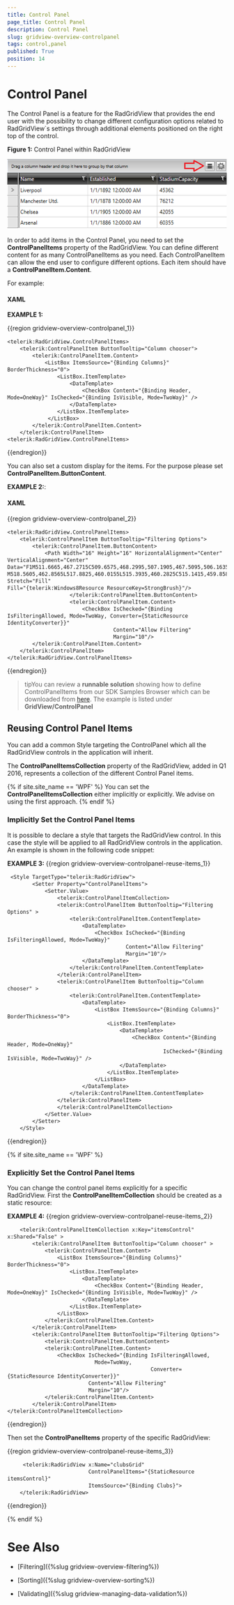 ```yaml
---
title: Control Panel
page_title: Control Panel
description: Control Panel
slug: gridview-overview-controlpanel
tags: control,panel
published: True
position: 14
---
```


# Control Panel

The Control Panel is a feature for the RadGridView that provides the end user with the possibility to change different configuration options related to RadGridView`s settings through additional elements positioned on the right top of the control.


__Figure 1:__ Control Panel within RadGridView

![gridview control panel 1](images/gridview_controlpanel_01.png)


 In order to add items in the Control Panel, you need to set the __ControlPanelItems__ property of the RadGridView. You can define different content for as many ControlPanelItems as you need. Each ControlPanelItem can allow the end user to configure different options. Each item should have a __ControlPanelItem.Content__.


For example:

#### __XAML__

__EXAMPLE 1:__

{{region gridview-overview-controlpanel_1}}
	
	<telerik:RadGridView.ControlPanelItems>
		<telerik:ControlPanelItem ButtonTooltip="Column chooser">
			<telerik:ControlPanelItem.Content>
				<ListBox ItemsSource="{Binding Columns}" BorderThickness="0">
                    <ListBox.ItemTemplate>
                        <DataTemplate>
                            <CheckBox Content="{Binding Header, Mode=OneWay}" IsChecked="{Binding IsVisible, Mode=TwoWay}" />
                        </DataTemplate>
                    </ListBox.ItemTemplate>
	             </ListBox>
			</telerik:ControlPanelItem.Content>
		</telerik:ControlPanelItem>
	<telerik:RadGridView.ControlPanelItems>
{{endregion}}


You can also set a custom display for the items. For the purpose please set __ControlPanelItem.ButtonContent__.


__EXAMPLE 2:__:

#### __XAML__

{{region gridview-overview-controlpanel_2}}

	<telerik:RadGridView.ControlPanelItems>
		<telerik:ControlPanelItem ButtonTooltip="Filtering Options">
			<telerik:ControlPanelItem.ButtonContent>
				<Path Width="16" Height="16" HorizontalAlignment="Center" VerticalAlignment="Center" Data="F1M511.6665,467.2715C509.6575,468.2995,507.1905,467.5095,506.1635,465.5005C505.1325,463.4915,505.9265,461.0325,507.9355,460.0005C509.9445,458.9745,512.4095,459.7695,513.4375,461.7745C514.4695,463.7825,513.6775,466.2405,511.6665,467.2715 M518.5605,462.8565L517.8825,460.0155L515.3935,460.2825C515.1415,459.8585,514.8505,459.4725,514.5225,459.1275L515.4435,456.8975L512.9515,455.3645L511.3965,457.2925C510.8575,457.1515,510.3025,457.0815,509.7415,457.0775L508.7675,454.9135L505.9375,455.6715L506.2705,458.0665C505.8795,458.3075,505.5215,458.5835,505.2025,458.8835L503.0535,458.0005L501.5175,460.4875L503.3665,461.9795C503.2315,462.4865,503.1515,463.0135,503.1415,463.5435L501.0335,464.4175L501.7125,467.2605L504.0635,467.0085C504.3355,467.4795,504.6545,467.9065,505.0235,468.2815L504.1575,470.3765L506.6475,471.9095L508.1425,470.0605C508.6495,470.1855,509.1655,470.2555,509.6925,470.2615L510.5785,472.3905L513.4255,471.7135L513.1675,469.2965C513.6075,469.0285,514.0145,468.7215,514.3635,468.3765L516.5455,469.2745L518.0815,466.7855L516.1495,465.2305C516.2665,464.7565,516.3315,464.2705,516.3385,463.7805z" Stretch="Fill"  
	Fill="{telerik:Windows8Resource ResourceKey=StrongBrush}"/>
	                    </telerik:ControlPanelItem.ButtonContent>
	                    <telerik:ControlPanelItem.Content>
	                        <CheckBox IsChecked="{Binding IsFilteringAllowed, Mode=TwoWay, Converter={StaticResource IdentityConverter}}" 
	                                  Content="Allow Filtering" 
	                                  Margin="10"/>
			</telerik:ControlPanelItem.Content>
		</telerik:ControlPanelItem>
	</telerik:RadGridView.ControlPanelItems>
{{endregion}}

>tipYou can review a __runnable solution__ showing how to define ControlPanelItems from our SDK Samples Browser which can be downloaded from [here](http://demos.telerik.com/xaml-sdkbrowser/). The example is listed under __GridView/ControlPanel__
   

## Reusing Control Panel Items  ##

 You can add a common Style targeting the ControlPanel which all the RadGridView controls in the application will inherit.

The __ControlPanelItemsCollection__ property of the RadGridView, added in Q1 2016, represents a collection of the different Control Panel items.

{% if site.site_name == 'WPF' %}
You can set the __ControlPanelItemsCollection__ either implicitly or explicitly. We advise on using the first approach. 
{% endif %}

### Implicitly Set the Control Panel Items  ###

It is possible to declare a style that targets the RadGridView control. In this case the style will be applied to all RadGridView controls in the application. An example is shown in the following code snippet:


__EXAMPLE 3:__
{{region gridview-overview-controlpanel-reuse-items_1}}

	 <Style TargetType="telerik:RadGridView">
            <Setter Property="ControlPanelItems">
                <Setter.Value>
                    <telerik:ControlPanelItemCollection>
                    <telerik:ControlPanelItem ButtonTooltip="Filtering Options" >
                        <telerik:ControlPanelItem.ContentTemplate>
                            <DataTemplate>
                                <CheckBox IsChecked="{Binding IsFilteringAllowed, Mode=TwoWay}" 
                             			  Content="Allow Filtering" 
                              			  Margin="10"/>
                            </DataTemplate>
                        </telerik:ControlPanelItem.ContentTemplate>
                    </telerik:ControlPanelItem>
                    <telerik:ControlPanelItem ButtonTooltip="Column chooser" >
                        <telerik:ControlPanelItem.ContentTemplate>
                            <DataTemplate>
                                <ListBox ItemsSource="{Binding Columns}"  BorderThickness="0">
                                    <ListBox.ItemTemplate>
                                        <DataTemplate>
                                            <CheckBox Content="{Binding Header, Mode=OneWay}" 
													  IsChecked="{Binding IsVisible, Mode=TwoWay}" />
                                        </DataTemplate>
                                    </ListBox.ItemTemplate>
                                </ListBox>
                            </DataTemplate>
                        </telerik:ControlPanelItem.ContentTemplate>
                    </telerik:ControlPanelItem>
                    </telerik:ControlPanelItemCollection>
                </Setter.Value>
            </Setter>
        </Style>

{{endregion}}

{% if site.site_name == 'WPF' %}
### Explicitly Set the Control Panel Items ###
You can change the control panel items explicitly for a specific RadGridView. First the __ControlPanelItemCollection__ should be created as a static resource: 

__EXAMPLE 4:__
{{region gridview-overview-controlpanel-reuse-items_2}}


		<telerik:ControlPanelItemCollection x:Key="itemsControl" x:Shared="False" >
			<telerik:ControlPanelItem ButtonTooltip="Column chooser" >
				<telerik:ControlPanelItem.Content>
					<ListBox ItemsSource="{Binding Columns}"  BorderThickness="0">
						<ListBox.ItemTemplate>
							<DataTemplate>
								<CheckBox Content="{Binding Header, Mode=OneWay}" IsChecked="{Binding IsVisible, Mode=TwoWay}" />
							</DataTemplate>
						</ListBox.ItemTemplate>
					</ListBox>
				</telerik:ControlPanelItem.Content>
			</telerik:ControlPanelItem>
			<telerik:ControlPanelItem ButtonTooltip="Filtering Options">
				<telerik:ControlPanelItem.ButtonContent>
				<telerik:ControlPanelItem.Content>
					<CheckBox IsChecked="{Binding IsFilteringAllowed, 
								Mode=TwoWay, 
												  Converter={StaticResource IdentityConverter}}" 
                              Content="Allow Filtering" 
                              Margin="10"/>
				</telerik:ControlPanelItem.Content>
			</telerik:ControlPanelItem>
	</telerik:ControlPanelItemCollection>
{{endregion}}

Then set the __ControlPanelItems__ property of the specific RadGridView:

{{region gridview-overview-controlpanel-reuse-items_3}}

		 <telerik:RadGridView x:Name="clubsGrid" 
							  ControlPanelItems="{StaticResource itemsControl}"
                              ItemsSource="{Binding Clubs}">
        </telerik:RadGridView>
{{endregion}}

{% endif %}

# See Also
 
 * [Filtering]({%slug gridview-overview-filtering%})

 * [Sorting]({%slug gridview-overview-sorting%})

 * [Validating]({%slug gridview-managing-data-validation%})


